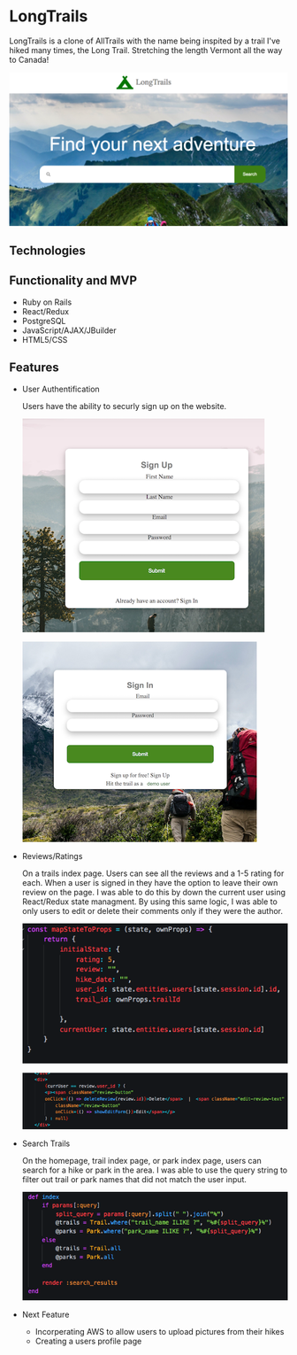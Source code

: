 # LongTrails
LongTrails is a clone of AllTrails with the name being inspited by a trail I've hiked many times, the Long Trail. Stretching the length Vermont all the way to Canada! 

 ![Splash](app/assets/images/splash.jpeg)

## Technologies


## Functionality and MVP 
- Ruby on Rails
- React/Redux 
- PostgreSQL
- JavaScript/AJAX/JBuilder 
- HTML5/CSS

## Features 

* User Authentification

    Users have the ability to securly sign up on the website.   

    ![User Auth](app/assets/images/sign_up.jpeg)


    ![User Auth](app/assets/images/sign_in.jpeg)

* Reviews/Ratings

    On a trails index page. Users can see all the reviews and a 1-5 rating for each. When a user is signed in they have the option to leave their own review on the page. I was able to do this by down the current user using React/Redux state managment. By using this same logic, I was able to only users to edit or delete their comments only if they were the author. 

    ![Reviews](app/assets/images/review_1.jpeg)

    ![Reviews](app/assets/images/review_2.jpeg)

* Search Trails

    On the homepage, trail index page, or park index page, users can search for a hike or park in the area. I was able to use the query string to filter out trail or park names that did not match the user input. 

    ![Reviews](app/assets/images/search_1.jpeg)

* Next Feature
    - Incorperating AWS to allow users to upload pictures from their hikes
    - Creating a users profile page


